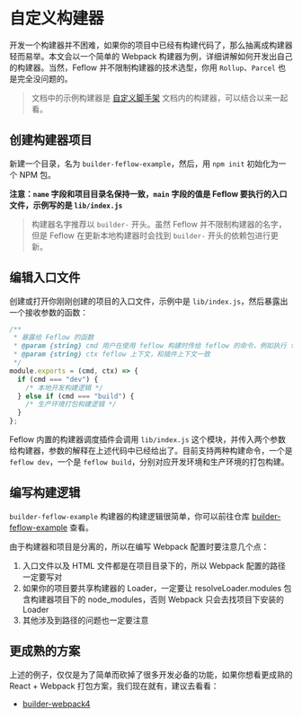 # 自定义构建器

开发一个构建器并不困难，如果你的项目中已经有构建代码了，那么抽离成构建器轻而易举。本文会以一个简单的 Webpack 构建器为例，详细讲解如何开发出自己的构建器。当然，Feflow 并不限制构建器的技术选型，你用 `Rollup`、`Parcel` 也是完全没问题的。

> 文档中的示例构建器是 [自定义脚手架](./advance-scaffold-custom.md) 文档内的构建器，可以结合以来一起看。

## 创建构建器项目

新建一个目录，名为 `builder-feflow-example`，然后，用 `npm init` 初始化为一个 NPM 包。

**注意：`name` 字段和项目目录名保持一致，`main` 字段的值是 Feflow 要执行的入口文件，示例写的是 `lib/index.js`**

> 构建器名字推荐以 `builder-` 开头。虽然 Feflow 并不限制构建器的名字，但是 Feflow 在更新本地构建器时会找到 `builder-` 开头的依赖包进行更新。

## 编辑入口文件

创建或打开你刚刚创建的项目的入口文件，示例中是 `lib/index.js`，然后暴露出一个接收参数的函数：

```js
/**
 * 暴露给 Feflow 的函数
 * @param {string} cmd 用户在使用 feflow 构建时传给 feflow 的命令，例如执行 feflow dev 时 cmd 是 dev
 * @param {string} ctx feflow 上下文，和插件上下文一致
 */
module.exports = (cmd, ctx) => {
  if (cmd === "dev") {
    /* 本地开发构建逻辑 */
  } else if (cmd === "build") {
    /* 生产环境打包构建逻辑 */
  }
};
```

Feflow 内置的构建器调度插件会调用 `lib/index.js` 这个模块，并传入两个参数给构建器，参数的解释在上述代码中已经给出了。目前支持两种构建命令，一个是 `feflow dev`，一个是 `feflow build`，分别对应开发环境和生产环境的打包构建。

## 编写构建逻辑

`builder-feflow-example` 构建器的构建逻辑很简单，你可以前往仓库 [builder-feflow-example](https://github.com/feflow/builder-feflow-example) 查看。

由于构建器和项目是分离的，所以在编写 Webpack 配置时要注意几个点：

1. 入口文件以及 HTML 文件都是在项目目录下的，所以 Webpack 配置的路径一定要写对
1. 如果你的项目要共享构建器的 Loader，一定要让 resolveLoader.modules 包含构建器项目下的 node_modules，否则 Webpack 只会去找项目下安装的 Loader
1. 其他涉及到路径的问题也一定要注意

## 更成熟的方案

上述的例子，仅仅是为了简单而砍掉了很多开发必备的功能，如果你想看更成熟的 React + Webpack 打包方案，我们现在就有，建议去看看：

* [builder-webpack4](https://github.com/feflow/builder-webpack4)


